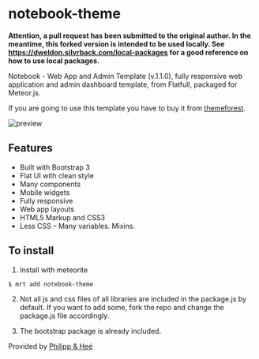 notebook-theme
=====================

**Attention, a pull request has been submitted to the original author. In the meantime, this forked version is intended to be used locally. See https://dweldon.silvrback.com/local-packages for a good reference on how to use local packages.**

Notebook - Web App and Admin Template (v.1.1.0), fully responsive web application and admin dashboard template, from Flatfull, packaged for Meteor.js.

If you are going to use this template you have to buy it from [themeforest](http://themeforest.net/item/notebook-web-app-and-admin-template/6228450).

![preview](http://3.s3.envato.com/files/87769289/preview.png)

Features
--------

* Built with Bootstrap 3
* Flat UI with clean style
* Many components
* Mobile widgets
* Fully responsive
* Web app layouts
* HTML5 Markup and CSS3
* Less CSS – Many variables. Mixins.

To install
----------

1. Install with meteorite

```sh
$ mrt add notebook-theme
```

2. Not all js and css files of all libraries are included in the package.js by default. If you want to add some, fork the repo and change the package.js file accordingly.

3. The bootstrap package is already included.



Provided by [Philipp & Heé](http://blog.philippundhee.ch/)

